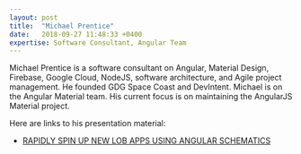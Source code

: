 ```yaml
---
layout: post
title:  "Michael Prentice"
date:   2018-09-27 11:48:33 +0400
expertise: Software Consultant, Angular Team
---
```


Michael Prentice is a software consultant on Angular, Material Design, Firebase, Google Cloud, NodeJS, software architecture, and Agile project management. He founded GDG Space Coast and DevIntent. Michael is on the Angular Material team. His current focus is on maintaining the AngularJS Material project.

Here are links to his presentation material:

- [RAPIDLY SPIN UP NEW LOB APPS USING ANGULAR SCHEMATICS](https://devintxcontent.blob.core.windows.net/showcontent/AngularMix%20Presentations%202018/Rapidly%20Spin%20Up%20New%20LOB%20Apps%20Using%20Angular%20Schematics.pdf)
